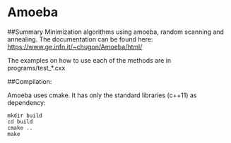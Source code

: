 # Amoeba
##Summary
Minimization algorithms using amoeba, random scanning and annealing.
The documentation can be found here: https://www.ge.infn.it/~chugon/Amoeba/html/

The examples on how to use each of the methods are in programs/test_*.cxx

##Compilation:

Amoeba uses cmake. It has only the standard libraries (c++11) as dependency:

    mkdir build
    cd build
    cmake ..
    make
